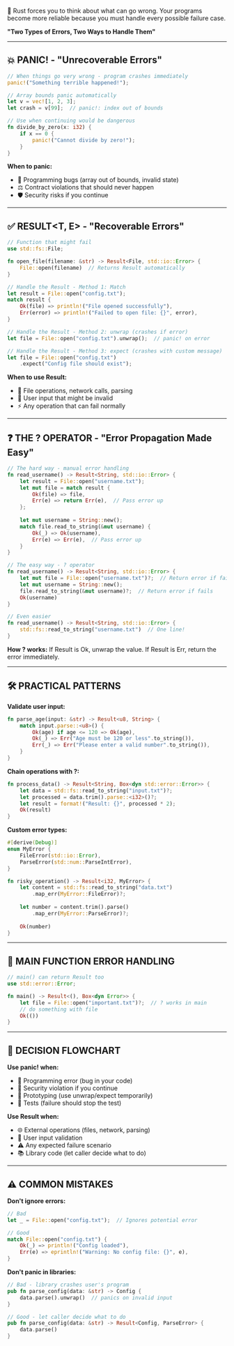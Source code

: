 🚨 Rust forces you to think about what can go wrong. Your programs become more reliable because you must handle every possible failure case.

**"Two Types of Errors, Two Ways to Handle Them"**

---

## 💥 PANIC! - "Unrecoverable Errors"

```rust
// When things go very wrong - program crashes immediately
panic!("Something terrible happened!");

// Array bounds panic automatically
let v = vec![1, 2, 3];
let crash = v[99];  // panic!: index out of bounds

// Use when continuing would be dangerous
fn divide_by_zero(x: i32) {
    if x == 0 {
        panic!("Cannot divide by zero!");
    }
}
```

**When to panic:**
- 🐛 Programming bugs (array out of bounds, invalid state)
- ⚖️ Contract violations that should never happen
- 🛡️ Security risks if you continue

---

## ✅ RESULT<T, E> - "Recoverable Errors"

```rust
// Function that might fail
use std::fs::File;

fn open_file(filename: &str) -> Result<File, std::io::Error> {
    File::open(filename)  // Returns Result automatically
}

// Handle the Result - Method 1: Match
let result = File::open("config.txt");
match result {
    Ok(file) => println!("File opened successfully"),
    Err(error) => println!("Failed to open file: {}", error),
}

// Handle the Result - Method 2: unwrap (crashes if error)
let file = File::open("config.txt").unwrap();  // panic! on error

// Handle the Result - Method 3: expect (crashes with custom message)
let file = File::open("config.txt")
    .expect("Config file should exist");
```

**When to use Result:**
- 📁 File operations, network calls, parsing
- 👤 User input that might be invalid
- ⚡ Any operation that can fail normally

---

## ❓ THE ? OPERATOR - "Error Propagation Made Easy"

```rust
// The hard way - manual error handling
fn read_username() -> Result<String, std::io::Error> {
    let result = File::open("username.txt");
    let mut file = match result {
        Ok(file) => file,
        Err(e) => return Err(e),  // Pass error up
    };
    
    let mut username = String::new();
    match file.read_to_string(&mut username) {
        Ok(_) => Ok(username),
        Err(e) => Err(e),  // Pass error up
    }
}

// The easy way - ? operator
fn read_username() -> Result<String, std::io::Error> {
    let mut file = File::open("username.txt")?;  // Return error if fails
    let mut username = String::new();
    file.read_to_string(&mut username)?;  // Return error if fails
    Ok(username)
}

// Even easier
fn read_username() -> Result<String, std::io::Error> {
    std::fs::read_to_string("username.txt")  // One line!
}
```

**How ? works:** If Result is Ok, unwrap the value. If Result is Err, return the error immediately.

---

## 🛠️ PRACTICAL PATTERNS

**Validate user input:**
```rust
fn parse_age(input: &str) -> Result<u8, String> {
    match input.parse::<u8>() {
        Ok(age) if age <= 120 => Ok(age),
        Ok(_) => Err("Age must be 120 or less".to_string()),
        Err(_) => Err("Please enter a valid number".to_string()),
    }
}
```

**Chain operations with ?:**
```rust
fn process_data() -> Result<String, Box<dyn std::error::Error>> {
    let data = std::fs::read_to_string("input.txt")?;
    let processed = data.trim().parse::<i32>()?;
    let result = format!("Result: {}", processed * 2);
    Ok(result)
}
```

**Custom error types:**
```rust
#[derive(Debug)]
enum MyError {
    FileError(std::io::Error),
    ParseError(std::num::ParseIntError),
}

fn risky_operation() -> Result<i32, MyError> {
    let content = std::fs::read_to_string("data.txt")
        .map_err(MyError::FileError)?;
    
    let number = content.trim().parse()
        .map_err(MyError::ParseError)?;
    
    Ok(number)
}
```

---

## 🎯 MAIN FUNCTION ERROR HANDLING

```rust
// main() can return Result too
use std::error::Error;

fn main() -> Result<(), Box<dyn Error>> {
    let file = File::open("important.txt")?;  // ? works in main
    // do something with file
    Ok(())
}
```

---

## 🧭 DECISION FLOWCHART

**Use panic! when:**
- 🐛 Programming error (bug in your code)
- 🚫 Security violation if you continue
- 🚧 Prototyping (use unwrap/expect temporarily)
- 🧪 Tests (failure should stop the test)

**Use Result when:**
- 🌐 External operations (files, network, parsing)
- 👥 User input validation
- ⚠️ Any expected failure scenario
- 📚 Library code (let caller decide what to do)

---

## ⚠️ COMMON MISTAKES

**Don't ignore errors:**
```rust
// Bad
let _ = File::open("config.txt");  // Ignores potential error

// Good  
match File::open("config.txt") {
    Ok(_) => println!("Config loaded"),
    Err(e) => eprintln!("Warning: No config file: {}", e),
}
```

**Don't panic in libraries:**
```rust
// Bad - library crashes user's program
pub fn parse_config(data: &str) -> Config {
    data.parse().unwrap()  // panics on invalid input
}

// Good - let caller decide what to do
pub fn parse_config(data: &str) -> Result<Config, ParseError> {
    data.parse()
}
```
